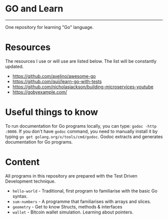 # GO and Learn
---

One repository for learning "Go" language.

# Resources

The resources I use or will use are listed below. The list will be constantly updated.

   * https://github.com/avelino/awesome-go
   * https://github.com/quii/learn-go-with-tests
   * https://github.com/nicholasjackson/building-microservices-youtube
   * https://gobyexample.com/

# Useful things to know

To run documentation for Go programs locally, you can type: `godoc -http :8000`. If you don't have `godoc` command, you need to manually install it by typing `go get golang.org/x/tools/cmd/godoc`. Godoc extracts and generates documentation for Go programs.

# Content

All programs in this repository are prepared with the Test Driven Development technique.

   * `hello-world` - Traditional, first program to familiarise with the basic Go syntax. 
   * `sum-numbers` - A programme that familiarises with arrays and slices.
   * `geometry` - Get to know Structs, methods & interfaces 
   * `wallet` - Bitcoin wallet simulation. Learning about pointers.